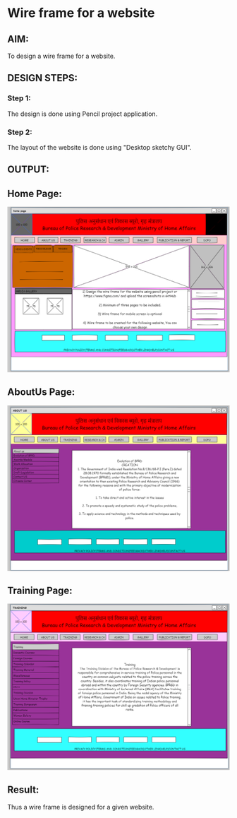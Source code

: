 # Wire frame for a website

## AIM:
To design a wire frame for a website.

## DESIGN STEPS:

### Step 1:
The design is done using Pencil project application.
### Step 2:
The layout of the website is done using "Desktop sketchy GUI".


## OUTPUT:
## Home Page:
![gitlogo](4.png)
## AboutUs Page:
![gitlogo](5.png)
## Training Page:
![gitlogo](6.png)


## Result:
Thus a wire frame is designed for a given website.
